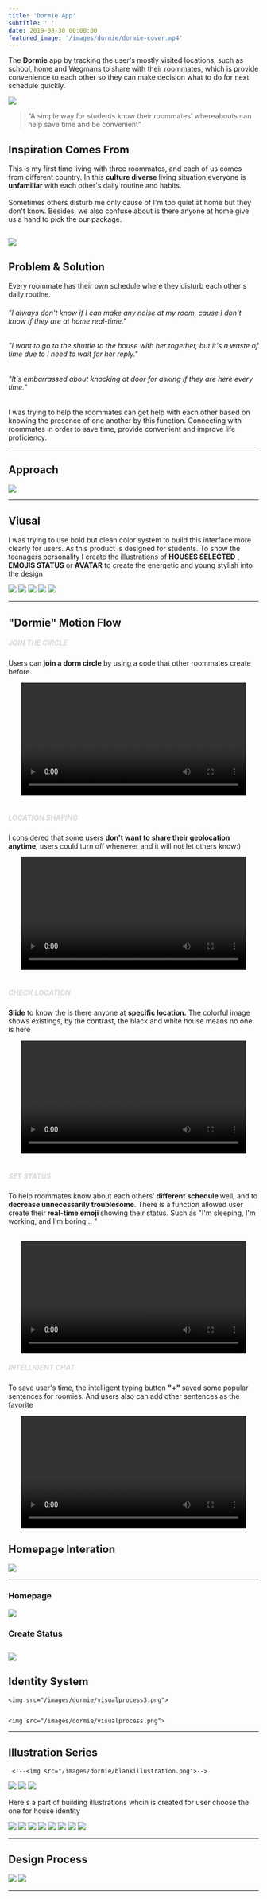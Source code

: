 ```yaml
---
title: 'Dormie App'
subtitle: ' '
date: 2019-08-30 00:00:00
featured_image: '/images/dormie/dormie-cover.mp4'
---
```



<p class="intro-text"> 

The <b>Dormie</b> app by tracking the user's mostly visited locations, such as school, home and Wegmans to share with their roommates, which is provide convenience to each other so they can make decision what to do for next schedule quickly.
</p>


![](/images/dormie/homepage-layout.jpg)




> “A simple way for students know their roommates' whereabouts can help save time and be convenient”

## Inspiration Comes From

This is my first time living with three roommates, and each of us comes from different country. In this <b>culture diverse</b> living situation,everyone is <b>unfamiliar</b> with each other's daily routine and habits.
<br> 
<br> 
Sometimes others disturb me only cause of I'm too quiet at home but they don't know. Besides, we also confuse about is there anyone at home give us a hand to pick the our package.

![](/images/dormie/inspiration.png)
---
## Problem & Solution

Every roommate has their own schedule where they disturb each other's daily routine. 

###### "I always don't know if I can make any noise at my room, cause I don't know if they are at home real-time."

###### "I want to go to the shuttle to the house with her together, but it's a waste of time due to I need to wait for her reply."

###### "It's embarrassed about knocking at door for asking if they are here every time."


I was trying to help the roommates can get help with  each other based on knowing the presence of one another by this function.
Connecting with roommates in order to save time, provide convenient and improve life proficiency.

---
## Approach
![](/images/dormie/approach.png)

---

## Viusal 
I was trying to use bold but clean color system to build this interface more clearly for users. As this product is designed for students. To show the teenagers personality I create the illustrations of **HOUSES SELECTED** , **EMOJIS STATUS** or **AVATAR** to create the energetic and young stylish into the design


<div class="gallery" data-columns="3">
	<img src="/images/dormie/landinglayout.jpg">
	<img src="/images/dormie/create.jpg">
	<img src="/images/dormie/horizontal.jpg">
	<img src="/images/dormie/status.jpg">
	<img src="/images/dormie/chatting.jpg">
	
	
</div>

---

## "Dormie" Motion Flow
##### <span style="color:#D8D8D8"> JOIN THE CIRCLE </span> 
Users can <b>join a dorm circle</b> by using a code that other roommates create before.
 <center>
  <video width="90%" controls autoplay loop >
    <source src="/images/dormie/motionflow1.mp4" type="video/mp4">
  </video>
</center>

<br>


##### <span style="color:#D8D8D8"> LOCATION SHARING  <span> 
I considered that some users <b>don't want to share their geolocation anytime</b>, users could turn off whenever and it will not let others know:)
<center>
  <video width="90%" controls autoplay loop >
    <source src="/images/dormie/motionflow2.mp4" type="video/mp4">
  </video>
</center>

<br>


##### <span style="color:#D8D8D8"> CHECK LOCATION<span> 
<b>Slide</b> to know the is there anyone at <b>specific location.</b> The colorful image shows existings, by the contrast, the black and white house means no one is here
<br>
<center>
  <video width="90%" controls autoplay loop >
    <source src="/images/dormie/motionflow3.mp4" type="video/mp4">
  </video>
</center>
<br>


##### <span style="color:#D8D8D8"> SET STATUS <span> 
To help roommates know about each others'<b> different schedule </b>well, and to <b>decrease unnecessarily troublesome</b>. There is a function allowed user create their<b> real-time emoji </b>showing their status. Such as "I'm sleeping, I'm working, and I'm boring... "

<br>
<center>
  <video width="90%" controls autoplay loop >
    <source src="/images/dormie/motionflow4.mp4" type="video/mp4">
  </video>
</center>

##### <span style="color:#D8D8D8">INTELLIGENT CHAT <span> 
To save user's time, the intelligent typing  button <b> "+" </b>saved some popular sentences for roomies. And users also can add other sentences as the favorite
<br>
<center>
  <video width="90%" controls autoplay loop >
    <source src="/images/dormie/motionflow4.mp4" type="video/mp4">
  </video>
</center>


## Homepage Interation

<div class="gallery" data-columns="1">
<img src="/images/dormie/iteration.png">
</div>

---

### Homepage
![](/images/dormie/homepage-breakdown.png)
### Create Status
![](/images/dormie/createavatar-breakdown.png)
---



## Identity System

<div class="gallery" data-columns="2">

	<img src="/images/dormie/visualprocess3.png">
	

	<img src="/images/dormie/visualprocess.png">
	
</div>

---
## Illustration Series

<div class="gallery" data-columns="3">
 <!--  <img src="/images/dormie/blankillustration.png">-->

	 <!--<img src="/images/dormie/blankillustration.png">-->
</div>

<div class="gallery" data-columns="3">	
    <!--<img src="/images/dormie/blankillustration.png">-->
	<img src="/images/dormie/illustration1.png">
	<img src="/images/dormie/illustration2.png">
	<img src="/images/dormie/illustration3.png">
</div>


Here's a part of building illustrations whcih is created for user choose the one for house identity

<div class="gallery" data-columns="3">
	<img src="/images/dormie/1.png">
	<img src="/images/dormie/2.png">
	<img src="/images/dormie/3.png">
	<img src="/images/dormie/4.png">
	<img src="/images/dormie/5.png">
	<img src="/images/dormie/6.png">
	<img src="/images/dormie/7.png">
	<img src="/images/dormie/8.png">
</div>

---


## Design Process



<div class="gallery" data-columns="1">
	<img src="/images/dormie/userflow.jpg">
	<img src="/images/dormie/wireframe.png">
</div>

---

